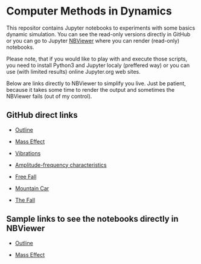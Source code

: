 # Computer Methods in Dynamics

This repositor contains Jupyter notebooks to experiments with some basics dynamic simulation. You can see
the read-only versions directly in GitHub or you can go to Jupyter [NBViewer](https://nbviewer.jupyter.org/) where you can render (read-only)
notebooks. 

Please note, that if you would like to play with and execute those scripts, you need to install Python3 and Jupyter localy (preffered way) or you can use (with limited results) online Jupyter.org web sites. 

Below are links directly to NBViewer to simplify you live. Just be patient, because it takes some time to render the output and sometimes the NBViewer fails (out of my control).

## GitHub direct links

* [Outline](https://github.com/St4nin/computermethodsindynamics/blob/main/10_Outline.ipynb)

* [Mass Effect](https://github.com/St4nin/computermethodsindynamics/blob/main/10_00_MassEffect.ipynb)

* [Vibrations](https://github.com//St4nin/computermethodsindynamics/blob/main/10_01_BuzeneKmitani.ipynb)

* [Amplitude-frequency characteristics](https://github.com/St4nin/computermethodsindynamics/blob/main/10_02_AFCharakteristika.ipynb) 

* [Free Fall](https://github.com/St4nin/computermethodsindynamics/blob/main/10_03_FreeFall.ipynb)

* [Mountain Car](https://github.com/St4nin/computermethodsindynamics/blob/main/10_05_MountainCar.ipynb)

* [The Fall](https://github.com/St4nin/computermethodsindynamics/blob/main/10_06_TheFall.ipynb)

## Sample links to see the notebooks directly in NBViewer

* [Outline](https://nbviewer.jupyter.org/github/St4nin/computermethodsindynamics/blob/main/10_Outline.ipynb)

* [Mass Effect](https://nbviewer.jupyter.org/github/St4nin/computermethodsindynamics/blob/main/10_00_MassEffect.ipynb)
